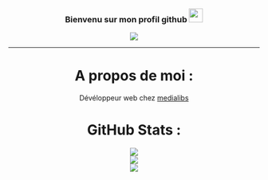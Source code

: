 <h3 align="center">
  Bienvenu sur mon profil github
  <img src="https://media.giphy.com/media/hvRJCLFzcasrR4ia7z/giphy.gif" width="28">
</h3>
<p align="center">
 <img src="https://readme-typing-svg.herokuapp.com?color=%2336BCF7&center=true&vCenter=true&lines=Vous+tombez+bien;je+suis+un+d&eacute;v&eacute;loppeur+web;passionn&eacute;et;cr&eacute;ative;"></a>
</p>

---
<div align="center">
  
# A propos de moi :
   Dévéloppeur web chez <a href="www.medialibs.com" target="_blank">medialibs</a> 

# GitHub Stats :
![](https://github-readme-stats.vercel.app/api?username=hoby-qode&theme=radical&hide_border=false&include_all_commits=false&count_private=false)<br/>
![](https://github-readme-streak-stats.herokuapp.com/?user=hoby-qode&theme=radical&hide_border=false)<br/>
![](https://github-readme-stats.vercel.app/api/top-langs/?username=hoby-qode&theme=radical&hide_border=false&include_all_commits=false&count_private=false&layout=compact)

</div>
